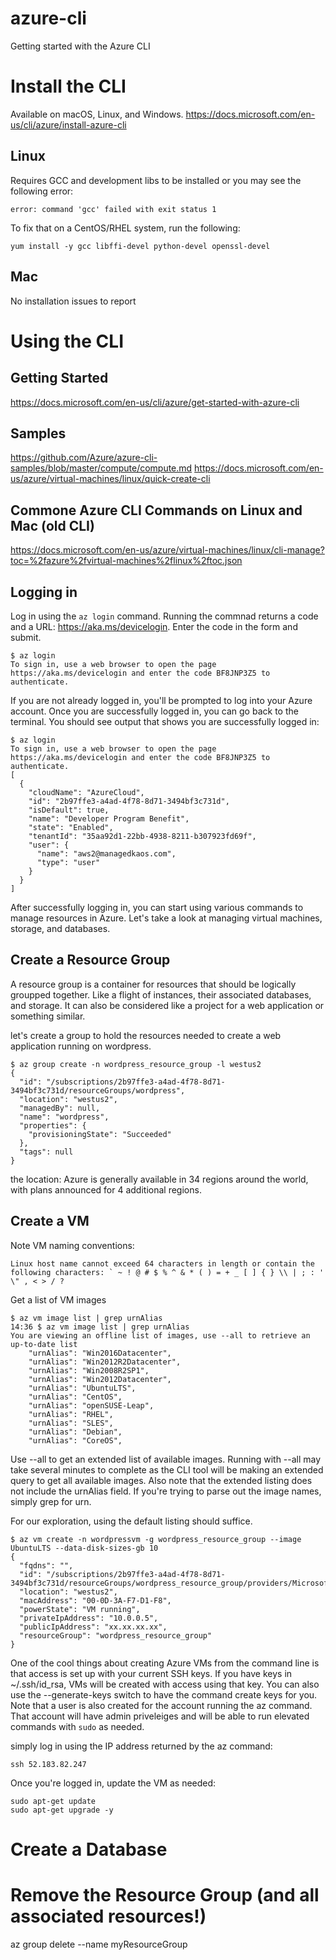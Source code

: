 # azure-cli
Getting started with the Azure CLI

# Install the CLI
Available on macOS, Linux, and Windows.
https://docs.microsoft.com/en-us/cli/azure/install-azure-cli

## Linux
Requires GCC and development libs to be installed or you may see the following error:

    error: command 'gcc' failed with exit status 1

To fix that on a CentOS/RHEL system, run the following:

    yum install -y gcc libffi-devel python-devel openssl-devel

## Mac 
No installation issues to report

# Using the CLI

## Getting Started
https://docs.microsoft.com/en-us/cli/azure/get-started-with-azure-cli

## Samples
https://github.com/Azure/azure-cli-samples/blob/master/compute/compute.md
https://docs.microsoft.com/en-us/azure/virtual-machines/linux/quick-create-cli

## Commone Azure CLI Commands on Linux and Mac (old CLI)
https://docs.microsoft.com/en-us/azure/virtual-machines/linux/cli-manage?toc=%2fazure%2fvirtual-machines%2flinux%2ftoc.json


## Logging in
Log in using the `az login` command.  Running the commnad returns a code and a URL: https://aka.ms/devicelogin.  Enter the code in the form and submit.  

```
$ az login
To sign in, use a web browser to open the page https://aka.ms/devicelogin and enter the code BF8JNP3Z5 to authenticate.
```

If you are not already logged in, you'll be prompted to log into your Azure account.  Once you are successfully logged in, you can go back to the terminal.  You should see output that shows you are successfully logged in:

```
$ az login
To sign in, use a web browser to open the page https://aka.ms/devicelogin and enter the code BF8JNP3Z5 to authenticate.
[
  {
    "cloudName": "AzureCloud",
    "id": "2b97ffe3-a4ad-4f78-8d71-3494bf3c731d",
    "isDefault": true,
    "name": "Developer Program Benefit",
    "state": "Enabled",
    "tenantId": "35aa92d1-22bb-4938-8211-b307923fd69f",
    "user": {
      "name": "aws2@managedkaos.com",
      "type": "user"
    }
  }
]
```

After successfully logging in, you can start using various commands to manage resources in Azure.  Let's take a look at managing virtual machines, storage, and databases.

## Create a Resource Group
A resource group is a container for resources that should be logically groupped together.  Like a flight of instances, their associated databases, and storage.  It can also be considered like a project for a web application or something similar.

let's create a group to hold the resources needed to create a web application running on wordpress.

```
$ az group create -n wordpress_resource_group -l westus2
{
  "id": "/subscriptions/2b97ffe3-a4ad-4f78-8d71-3494bf3c731d/resourceGroups/wordpress",
  "location": "westus2",
  "managedBy": null,
  "name": "wordpress",
  "properties": {
    "provisioningState": "Succeeded"
  },
  "tags": null
}
```

the location:
Azure is generally available in 34 regions around the world, with plans announced for 4 additional regions. 


## Create a VM
Note VM naming conventions:
```
Linux host name cannot exceed 64 characters in length or contain the following characters: ` ~ ! @ # $ % ^ & * ( ) = + _ [ ] { } \\ | ; : ' \" , < > / ?
```

Get a list of VM images
```
$ az vm image list | grep urnAlias
14:36 $ az vm image list | grep urnAlias
You are viewing an offline list of images, use --all to retrieve an up-to-date list
    "urnAlias": "Win2016Datacenter",
    "urnAlias": "Win2012R2Datacenter",
    "urnAlias": "Win2008R2SP1",
    "urnAlias": "Win2012Datacenter",
    "urnAlias": "UbuntuLTS",
    "urnAlias": "CentOS",
    "urnAlias": "openSUSE-Leap",
    "urnAlias": "RHEL",
    "urnAlias": "SLES",
    "urnAlias": "Debian",
    "urnAlias": "CoreOS",
```

Use --all to get an extended list of available images.  Running with --all may take several minutes to complete as the CLI tool will be making an extended query to get all available images.  Also note that the extended listing does not include the urnAlias field.  If you're trying to parse out the image names, simply grep for urn.  

For our exploration, using the default listing should suffice.

```
$ az vm create -n wordpressvm -g wordpress_resource_group --image UbuntuLTS --data-disk-sizes-gb 10
{
  "fqdns": "",
  "id": "/subscriptions/2b97ffe3-a4ad-4f78-8d71-3494bf3c731d/resourceGroups/wordpress_resource_group/providers/Microsoft.Compute/virtualMachines/wordpressvm",
  "location": "westus2",
  "macAddress": "00-0D-3A-F7-D1-F8",
  "powerState": "VM running",
  "privateIpAddress": "10.0.0.5",
  "publicIpAddress": "xx.xx.xx.xx",
  "resourceGroup": "wordpress_resource_group"
}

```

One of the cool things about creating Azure VMs from the command line is that access is set up with your current SSH keys.  If you have keys in ~/.ssh/id_rsa, VMs will be created with access using that key.  You can also use the --generate-keys switch to have the command create keys for you.  Note that a user is also created for the account running the az command.  That account will have admin priveleiges and will be able to run elevated commands with `sudo` as needed.

simply log in using the IP address returned by the az command:

`ssh 52.183.82.247`

Once you're logged in, update the VM as needed:

```
sudo apt-get update
sudo apt-get upgrade -y
```

# Create a Database


# Remove the Resource Group (and all associated resources!)
az group delete --name myResourceGroup

